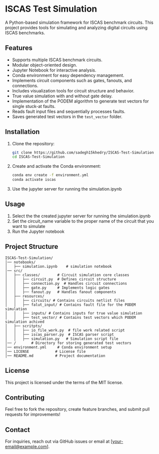 # ISCAS Test Simulation

A Python-based simulation framework for ISCAS benchmark circuits. This project provides tools for simulating and analyzing digital circuits using ISCAS benchmarks.

## Features
- Supports multiple ISCAS benchmark circuits.
- Modular object-oriented design.
- Jupyter Notebook for interactive analysis.
- Conda environment for easy dependency management.
- Implements circuit components such as gates, fanouts, and connections.
- Includes visualization tools for circuit structure and behavior.
- True value simulation with and without gate delay.
- Implementation of the PODEM algorithm to generate test vectors for single stuck-at faults.
- Reads fault input files and sequentially processes faults.
- Saves generated test vectors in the `test_vector` folder.

## Installation
1. Clone the repository:
   ```bash
   git clone https://github.com/sadegh15khedry/ISCAS-Test-Simulation
   cd ISCAS-Test-Simulation
   ```
2. Create and activate the Conda environment:
   ```bash
   conda env create -f environment.yml
   conda activate iscas
   ```
3. Use the jupyter server for running the simulation.ipynb

## Usage
1. Select the the created jupyter server for running the simulation.ipynb
2. Set the circuit_name variable to the proper name of the circuit that you want to simulate
1. Run the Jupyter notebook




## Project Structure
```
ISCAS-Test-Simulation/
│── notebooks/
│   ├── simulation.ipynb    # simulation notebook
│── src/
│   ├── classes/        # Circuit simulation core classes
│   │   ├── circuit.py  # Defines circuit structure
│   │   ├── connection.py  # Handles circuit connections
│   │   ├── gate.py     # Implements logic gates
│   │   ├── fanout.py   # Handles fanout components
│   ├── resources/
│   │   ├── circuits/ # Contains circuits netlist files
│   │   ├── falut_input/ # Contains fault file for the PODEM simulation
│   │   ├── inputs/ # Contains inputs for true value simulation
│   │   ├── test_vector/ # Contains test vectors which PODEM simulation achived
│   ├── scritpts/
│   │   ├── io_file_work.py  # file work related script
│   │   ├── iscas_parser.py  # ISCAS parser script 
│   │   ├── simulation.py   # Simulation script file
│── /       # Directory for storing generated test vectors
│── environment.yml     # Conda environment setup
│── LICENSE            # License file
│── README.md          # Project documentation
```


## License
This project is licensed under the terms of the MIT license.

## Contributing
Feel free to fork the repository, create feature branches, and submit pull requests for improvements!

## Contact
For inquiries, reach out via GitHub issues or email at [your-email@example.com].
